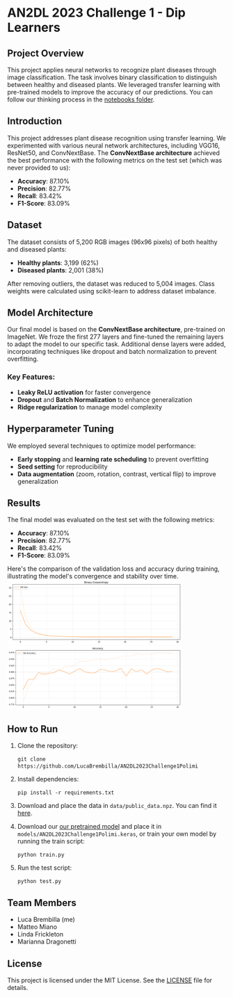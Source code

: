 # AN2DL 2023 Challenge 1 - Dip Learners

## Project Overview

This project applies neural networks to recognize plant diseases through image classification. The task involves binary classification to distinguish between healthy and diseased plants. We leveraged transfer learning with pre-trained models to improve the accuracy of our predictions. You can follow our thinking process in the [notebooks folder](./notebooks).

## Introduction

This project addresses plant disease recognition using transfer learning. We experimented with various neural network architectures, including VGG16, ResNet50, and ConvNextBase. The **ConvNextBase architecture** achieved the best performance with the following metrics on the test set (which was never provided to us):
- **Accuracy**: 87.10%
- **Precision**: 82.77%
- **Recall**: 83.42%
- **F1-Score**: 83.09%

## Dataset

The dataset consists of 5,200 RGB images (96x96 pixels) of both healthy and diseased plants:
- **Healthy plants**: 3,199 (62%)
- **Diseased plants**: 2,001 (38%)

After removing outliers, the dataset was reduced to 5,004 images. Class weights were calculated using scikit-learn to address dataset imbalance.

## Model Architecture

Our final model is based on the **ConvNextBase architecture**, pre-trained on ImageNet. We froze the first 277 layers and fine-tuned the remaining layers to adapt the model to our specific task. Additional dense layers were added, incorporating techniques like dropout and batch normalization to prevent overfitting.

### Key Features:
- **Leaky ReLU activation** for faster convergence
- **Dropout** and **Batch Normalization** to enhance generalization
- **Ridge regularization** to manage model complexity

## Hyperparameter Tuning

We employed several techniques to optimize model performance:
- **Early stopping** and **learning rate scheduling** to prevent overfitting
- **Seed setting** for reproducibility
- **Data augmentation** (zoom, rotation, contrast, vertical flip) to improve generalization

## Results

The final model was evaluated on the test set with the following metrics:
- **Accuracy**: 87.10%
- **Precision**: 82.77%
- **Recall**: 83.42%
- **F1-Score**: 83.09%

Here's the comparison of the validation loss and accuracy during training, illustrating the model's convergence and stability over time.
<img src="./assets/val_loss.png" width="400" />
<img src="./assets/val_acc.png" width="400" />

## How to Run

1. Clone the repository:
   ```batch
   git clone https://github.com/LucaBrembilla/AN2DL2023Challenge1Polimi
   ```
   
2. Install dependencies:
   ```batch
   pip install -r requirements.txt
   ```
   
3. Download and place the data in `data/public_data.npz`. You can find it [here](https://drive.google.com/file/d/1pJo2-7Mdu74xS_uIfRj5GXVSSZrsYyvC/view?usp=drive_link).
   
4. Download our [our pretrained model](https://drive.google.com/file/d/1-43LO0PdPByljEOuDBGvbhpqhH-G2MvG/view?usp=sharing) and place it in `models/AN2DL2023Challenge1Polimi.keras`, or train your own model by running the train script:
   ```batch
   python train.py
   ```

5. Run the test script:
   ```batch
   python test.py
   ```

## Team Members
- Luca Brembilla (me)
- Matteo Miano
- Linda Frickleton
- Marianna Dragonetti

## License

This project is licensed under the MIT License. See the [LICENSE](./LICENSE) file for details.
